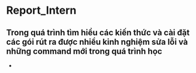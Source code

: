 # Report_Intern

## Trong quá trình tìm hiểu các kiến thức và cài đặt các gói rút ra được nhiều kinh nghiệm sửa lỗi và những command mới trong quá trình học

-

